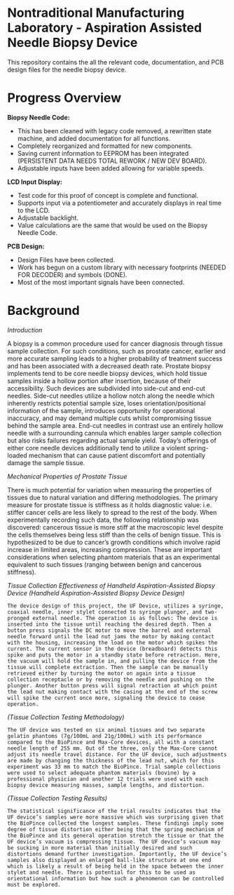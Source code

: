 # Nontraditional Manufacturing Laboratory - Aspiration Assisted Needle Biopsy Device
This repository contains the all the relevant code, documentation, and PCB design files for the needle biopsy device.

# Progress Overview
**Biopsy Needle Code:**
- This has been cleaned with legacy code removed, a rewritten state machine, and added documentation for all functions.
- Completely reorganized and formatted for new components.
- Saving current information to EEPROM has been integrated (PERSISTENT DATA NEEDS TOTAL REWORK / NEW DEV BOARD).
- Adjustable inputs have been added allowing for variable speeds.

**LCD Input Display:**
- Test code for this proof of concept is complete and functional.
- Supports input via a potentiometer and accurately displays in real time to the LCD.
- Adjustable backlight.
- Value calculations are the same that would be used on the Biopsy Needle Code.

**PCB Design:**
- Design Files have been collected.
- Work has begun on a custom library with necessary footprints (NEEDED FOR DECODER) and symbols (DONE).
- Most of the most important signals have been connected.

# Background
_Introduction_

A biopsy is a common procedure used for cancer diagnosis through tissue sample collection. For such conditions, such as prostate cancer, earlier and more accurate sampling leads to a higher probability of treatment success and has been associated with a decreased death rate.
Prostate biopsy implements tend to be core needle biopsy devices, which hold tissue samples inside a hollow portion after insertion, because of their accessibility. Such devices are subdivided into side-cut and end-cut needles. Side-cut needles utilize a hollow notch along the needle which inherently restricts potential sample size, loses orientation/positional information of the sample, introduces opportunity for operational inaccuracy, and may demand multiple cuts whilst compromising tissue behind the sample area. End-cut needles in contrast use an entirely hollow needle with a surrounding cannula which enables larger sample collection but also risks failures regarding actual sample yield.
Today’s offerings of either core needle devices additionally tend to utilize a violent spring-loaded mechanism that can cause patient discomfort and potentially damage the sample tissue.

_Mechanical Properties of Prostate Tissue_

There is much potential for variation when measuring the properties of tissues due to natural variation and differing methodologies. The primary measure for prostate tissue is stiffness as it holds diagnostic value: i.e. stiffer cancer cells are less likely to spread to the rest of the body. When experimentally recording such data, the following relationship was discovered: cancerous tissue is more stiff at the macroscopic level despite the cells themselves being less stiff than the cells of benign tissue. This is hypothesized to be due to cancer’s growth conditions which involve rapid increase in limited areas, increasing compression. These are important considerations when selecting phantom materials that as an experimental equivalent to such tissues (ranging between benign and cancerous stiffness).

_Tissue Collection Effectiveness of Handheld Aspiration-Assisted Biopsy Device_
_(Handheld Aspiration-Assisted Biopsy Device Design)_

	The device design of this project, the UF Device, utilizes a syringe, coaxial needle, inner stylet connected to syringe plunger, and two-pronged external needle. The operation is as follows: The device is inserted into the tissue until reaching the desired depth. Then a button press signals the DC motor to move the barrel and external needle forward until the lead nut jams the motor by making contact with the housing, increasing the load on the motor which spikes the current. The current sensor in the device (breadboard) detects this spike and puts the motor in a standby state before retraction. Here, the vacuum will hold the sample in, and pulling the device from the tissue will complete extraction. Then the sample can be manually retrieved either by turning the motor on again into a tissue collection receptacle or by removing the needle and pushing on the plunger. Another button press will signal retraction at which point the lead nut making contact with the casing at the end of the screw will spike the current once more, signaling the device to cease operation.

_(Tissue Collection Testing Methodology)_

	The UF device was tested on six animal tissues and two separate gelatin phantoms (7g/100mL and 21g/100mL) with its performance compared to the BioPince and Max-Core devices, all with a constant needle length of 255 mm. Out of the three, only the Max-Core cannot adjust its needle travel distance. For the UF device, such adjustments are made by changing the thickness of the lead nut, which for this experiment was 33 mm to match the BioPince. Trial sample collections were used to select adequate phantom materials (bovine) by a professional physician and another 12 trials were used with each biopsy device measuring masses, sample lengths, and distortion.

_(Tissue Collection Testing Results)_

	The statistical significance of the trial results indicates that the UF device’s samples were more massive which was surprising given that the BioPince collected the longest samples. These findings imply some degree of tissue distortion either being that the spring mechanism of the BioPince and its general operation stretch the tissue or that the UF device’s vacuum is compressing tissue. The UF device’s vacuum may be sucking in more material than initially desired and such distortions demand further investigation. Importantly, the UF device’s samples also displayed an enlarged ball-like structure at one end which is likely a result of being held in the space between the inner stylet and needle. There is potential for this to be used as orientational information but how such a phenomenon can be controlled must be explored.